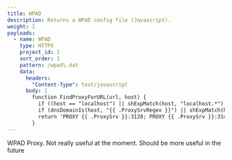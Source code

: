 ```yaml
---
title: WPAD
description: Returns a WPAD config file (Javascript).
weight: 1
payloads:
  - name: WPAD
    type: HTTPX
    project_id: 1
    sort_order: 1
    pattern: /wpad\.dat
    data:
      headers:
        "Content-Type": text/javascript
      body: |
        function FindProxyForURL(url, host) {
          if ((host == "localhost") || shExpMatch(host, "localhost.*") || (host == "127.0.0.1") || isPlainHostName(host)) return "DIRECT";
          if (dnsDomainIs(host, "{{ .ProxySrvRegex }}") || shExpMatch(host, "(*.{{ .ProxySrvRegex }}|{{ .ProxySrvRegex }})")) return "DIRECT";
          return 'PROXY {{ .ProxySrv }}:3128; PROXY {{ .ProxySrv }}:3141; DIRECT';
        }
---
```



WPAD Proxy. Not really useful at the moment. Should be more useful in the future

